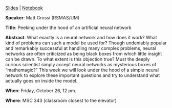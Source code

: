 [Slides](https://github.com/milancurcic/lunch-bytes/tree/master/Fall_2018/LB22/NeuralNetworks2018.pdf) |
[Notebook](https://github.com/milancurcic/lunch-bytes/tree/master/Fall_2018/LB22/NeuralNetDemo.ipynb)

**Speaker**: Matt Grossi (RSMAS/UM)

**Title**: Peeking under the hood of an artificial neural network

**Abstract**: What exactly is a neural network and how does it work?  What kind of problems can such a model be used for?  Though undeniably popular and remarkably successful at handling many complex problems, neural networks are often criticized as being black boxes from which little insight can be drawn.  To what extent is this objection true?  Must the deeply curious scientist simply accept neural networks as mysterious boxes of “mathemagic?”  This week we will look under the hood of a simple neural network to explore these important questions and try to understand what actually goes on inside the model.

**When**: Friday, October 26, 12 pm.

**Where**: MSC 343 (classroom closest to the elevator)
